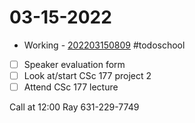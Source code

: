 # 03-15-2022
- Working
		- [202203150809](202203150809.md)
#todoschool 
- [ ] Speaker evaluation form
- [ ] Look at/start CSc 177 project 2
- [ ] Attend CSc 177 lecture

Call at 12:00
Ray
631-229-7749